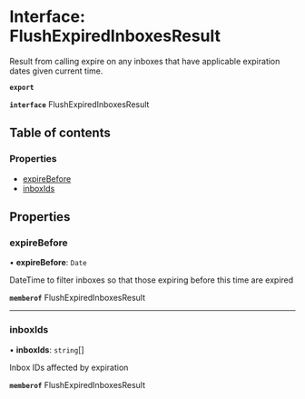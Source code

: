 # Interface: FlushExpiredInboxesResult

Result from calling expire on any inboxes that have applicable expiration dates given current time.

**`export`**

**`interface`** FlushExpiredInboxesResult

## Table of contents

### Properties

- [expireBefore](FlushExpiredInboxesResult.md#expirebefore)
- [inboxIds](FlushExpiredInboxesResult.md#inboxids)

## Properties

### expireBefore

• **expireBefore**: `Date`

DateTime to filter inboxes so that those expiring before this time are expired

**`memberof`** FlushExpiredInboxesResult

___

### inboxIds

• **inboxIds**: `string`[]

Inbox IDs affected by expiration

**`memberof`** FlushExpiredInboxesResult
